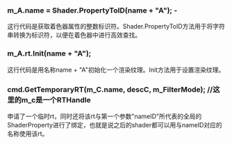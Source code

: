### m_A.name = Shader.PropertyToID(name + "A"); -
这行代码是获取着色器属性的整数标识符。Shader.PropertyToID方法用于将字符串转换为标识符，以便在着色器中进行高效查找。

### m_A.rt.Init(name + "A");
这行代码是用名称name + "A"初始化一个渲染纹理。Init方法用于设置渲染纹理。

### cmd.GetTemporaryRT(m_C.name, descC, m_FilterMode); //这里的m_c是一个RTHandle
申请了一个临时rt，同时还将该rt与第一个参数"nameID"所代表的全局的ShaderProperty进行了绑定，也就是说之后的shader都可以用与nameID对应的名称使用该rt。

